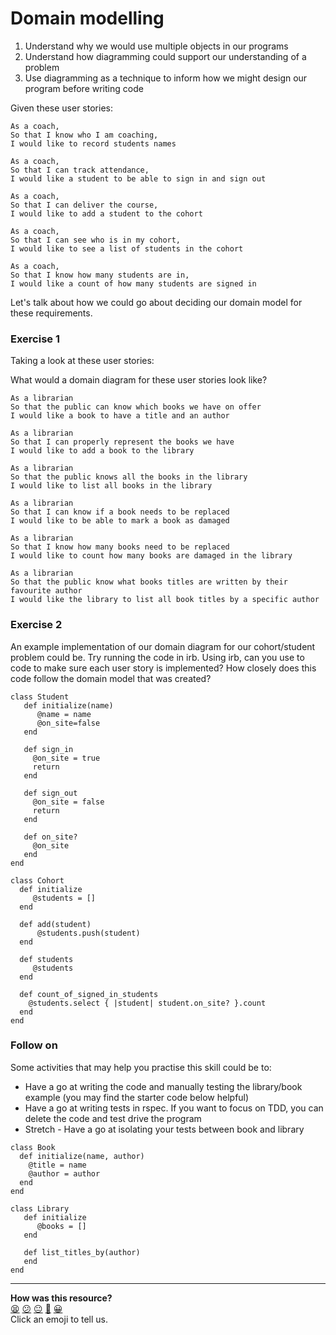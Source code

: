 # Domain modelling

1. Understand why we would use multiple objects in our programs
2. Understand how diagramming could support our understanding of a problem
3. Use diagramming as a technique to inform how we might design our program before
writing code

Given these user stories:

```
As a coach,
So that I know who I am coaching,
I would like to record students names
```
```
As a coach,
So that I can track attendance,
I would like a student to be able to sign in and sign out
```
```
As a coach,
So that I can deliver the course,
I would like to add a student to the cohort
```
```
As a coach,
So that I can see who is in my cohort,
I would like to see a list of students in the cohort
```
```
As a coach,
So that I know how many students are in,
I would like a count of how many students are signed in
```

Let's talk about how we could go about deciding our domain model for these requirements.

### Exercise 1

Taking a look at these user stories:

What would a domain diagram for these user stories look like?

```
As a librarian
So that the public can know which books we have on offer
I would like a book to have a title and an author
```

```
As a librarian
So that I can properly represent the books we have
I would like to add a book to the library
```

```
As a librarian
So that the public knows all the books in the library
I would like to list all books in the library
```

```
As a librarian
So that I can know if a book needs to be replaced
I would like to be able to mark a book as damaged
```

```
As a librarian
So that I know how many books need to be replaced
I would like to count how many books are damaged in the library
```

```
As a librarian
So that the public know what books titles are written by their favourite author
I would like the library to list all book titles by a specific author
```

### Exercise 2

An example implementation of our domain diagram for our cohort/student problem could be.
Try running the code in irb.
Using irb, can you use to code to make sure each user story is implemented?
How closely does this code follow the domain model that was created?

```
class Student
   def initialize(name)
      @name = name
      @on_site=false
   end

   def sign_in
     @on_site = true
     return
   end

   def sign_out
     @on_site = false
     return
   end  

   def on_site?
     @on_site
   end
end
```

```
class Cohort
  def initialize
     @students = []
  end

  def add(student)
      @students.push(student)
  end

  def students
     @students
  end

  def count_of_signed_in_students
    @students.select { |student| student.on_site? }.count
  end
end    
```

### Follow on
Some activities that may help you practise this skill could be to:
- Have a go at writing the code and manually testing the library/book example (you may find the starter code below helpful)
- Have a go at writing tests in rspec. If you want to focus on TDD, you can delete the code and test drive the program
- Stretch - Have a go at isolating your tests between book and library

```
class Book
  def initialize(name, author)
    @title = name
    @author = author
  end  
end
```
```
class Library
   def initialize
      @books = []
   end

   def list_titles_by(author)
   end
end
```

<!-- BEGIN GENERATED SECTION DO NOT EDIT -->

---

**How was this resource?**  
[😫](https://airtable.com/shrUJ3t7KLMqVRFKR?prefill_Repository=skills-workshops&prefill_File=object_oriented_programming/domain_modelling_alternative/README.md&prefill_Sentiment=😫) [😕](https://airtable.com/shrUJ3t7KLMqVRFKR?prefill_Repository=skills-workshops&prefill_File=object_oriented_programming/domain_modelling_alternative/README.md&prefill_Sentiment=😕) [😐](https://airtable.com/shrUJ3t7KLMqVRFKR?prefill_Repository=skills-workshops&prefill_File=object_oriented_programming/domain_modelling_alternative/README.md&prefill_Sentiment=😐) [🙂](https://airtable.com/shrUJ3t7KLMqVRFKR?prefill_Repository=skills-workshops&prefill_File=object_oriented_programming/domain_modelling_alternative/README.md&prefill_Sentiment=🙂) [😀](https://airtable.com/shrUJ3t7KLMqVRFKR?prefill_Repository=skills-workshops&prefill_File=object_oriented_programming/domain_modelling_alternative/README.md&prefill_Sentiment=😀)  
Click an emoji to tell us.

<!-- END GENERATED SECTION DO NOT EDIT -->

